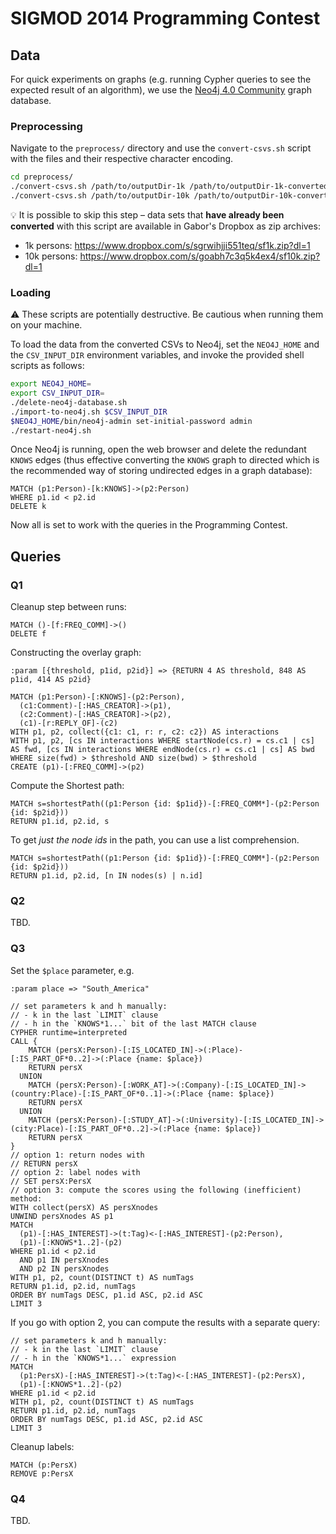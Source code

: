 # SIGMOD 2014 Programming Contest

## Data

For quick experiments on graphs (e.g. running Cypher queries to see the expected result of an algorithm), we use the [Neo4j 4.0 Community](https://neo4j.com/download-center/#community) graph database.

### Preprocessing

Navigate to the `preprocess/` directory and use the `convert-csvs.sh` script with the files and their respective character encoding.

```bash
cd preprocess/
./convert-csvs.sh /path/to/outputDir-1k /path/to/outputDir-1k-converted macintosh
./convert-csvs.sh /path/to/outputDir-10k /path/to/outputDir-10k-converted
```

:bulb: It is possible to skip this step – data sets that **have already been converted** with this script are available in Gabor's Dropbox as zip archives:

* 1k persons: <https://www.dropbox.com/s/sgrwihjji551teq/sf1k.zip?dl=1>
* 10k persons: <https://www.dropbox.com/s/goabh7c3q5k4ex4/sf10k.zip?dl=1>

### Loading

:warning: These scripts are potentially destructive. Be cautious when running them on your machine.

To load the data from the converted CSVs to Neo4j, set the `NEO4J_HOME` and the `CSV_INPUT_DIR` environment variables, and invoke the provided shell scripts as follows:

```bash
export NEO4J_HOME=
export CSV_INPUT_DIR=
./delete-neo4j-database.sh
./import-to-neo4j.sh $CSV_INPUT_DIR
$NEO4J_HOME/bin/neo4j-admin set-initial-password admin
./restart-neo4j.sh
```

Once Neo4j is running, open the web browser and delete the redundant `KNOWS` edges (thus effective converting the `KNOWS` graph to directed which is the recommended way of storing undirected edges in a graph database):

```
MATCH (p1:Person)-[k:KNOWS]->(p2:Person)
WHERE p1.id < p2.id
DELETE k
```

Now all is set to work with the queries in the Programming Contest.

## Queries

### Q1

Cleanup step between runs:
```
MATCH ()-[f:FREQ_COMM]->()
DELETE f
```

Constructing the overlay graph:
```
:param [{threshold, p1id, p2id}] => {RETURN 4 AS threshold, 848 AS p1id, 414 AS p2id}
```
```
MATCH (p1:Person)-[:KNOWS]-(p2:Person),
  (c1:Comment)-[:HAS_CREATOR]->(p1),
  (c2:Comment)-[:HAS_CREATOR]->(p2),
  (c1)-[r:REPLY_OF]-(c2)
WITH p1, p2, collect({c1: c1, r: r, c2: c2}) AS interactions
WITH p1, p2, [cs IN interactions WHERE startNode(cs.r) = cs.c1 | cs] AS fwd, [cs IN interactions WHERE endNode(cs.r) = cs.c1 | cs] AS bwd
WHERE size(fwd) > $threshold AND size(bwd) > $threshold
CREATE (p1)-[:FREQ_COMM]->(p2)
```

Compute the Shortest path:
```
MATCH s=shortestPath((p1:Person {id: $p1id})-[:FREQ_COMM*]-(p2:Person {id: $p2id}))
RETURN p1.id, p2.id, s
```
To get *just the node ids* in the path, you can use a list comprehension.
```
MATCH s=shortestPath((p1:Person {id: $p1id})-[:FREQ_COMM*]-(p2:Person {id: $p2id}))
RETURN p1.id, p2.id, [n IN nodes(s) | n.id]
```

### Q2

TBD.

### Q3

Set the `$place` parameter, e.g.

```
:param place => "South_America"
```

```
// set parameters k and h manually:
// - k in the last `LIMIT` clause
// - h in the `KNOWS*1...` bit of the last MATCH clause
CYPHER runtime=interpreted
CALL {
    MATCH (persX:Person)-[:IS_LOCATED_IN]->(:Place)-[:IS_PART_OF*0..2]->(:Place {name: $place})
    RETURN persX
  UNION
    MATCH (persX:Person)-[:WORK_AT]->(:Company)-[:IS_LOCATED_IN]->(country:Place)-[:IS_PART_OF*0..1]->(:Place {name: $place})
    RETURN persX
  UNION
    MATCH (persX:Person)-[:STUDY_AT]->(:University)-[:IS_LOCATED_IN]->(city:Place)-[:IS_PART_OF*0..2]->(:Place {name: $place})
    RETURN persX
}
// option 1: return nodes with
// RETURN persX
// option 2: label nodes with
// SET persX:PersX
// option 3: compute the scores using the following (inefficient) method:
WITH collect(persX) AS persXnodes
UNWIND persXnodes AS p1
MATCH
  (p1)-[:HAS_INTEREST]->(t:Tag)<-[:HAS_INTEREST]-(p2:Person),
  (p1)-[:KNOWS*1..2]-(p2)
WHERE p1.id < p2.id
  AND p1 IN persXnodes
  AND p2 IN persXnodes
WITH p1, p2, count(DISTINCT t) AS numTags
RETURN p1.id, p2.id, numTags
ORDER BY numTags DESC, p1.id ASC, p2.id ASC
LIMIT 3
```

If you go with option 2, you can compute the results with a separate query:

```
// set parameters k and h manually:
// - k in the last `LIMIT` clause
// - h in the `KNOWS*1...` expression
MATCH
  (p1:PersX)-[:HAS_INTEREST]->(t:Tag)<-[:HAS_INTEREST]-(p2:PersX),
  (p1)-[:KNOWS*1..2]-(p2)
WHERE p1.id < p2.id
WITH p1, p2, count(DISTINCT t) AS numTags
RETURN p1.id, p2.id, numTags
ORDER BY numTags DESC, p1.id ASC, p2.id ASC
LIMIT 3
```

Cleanup labels:

```
MATCH (p:PersX)
REMOVE p:PersX
```

### Q4

TBD.
